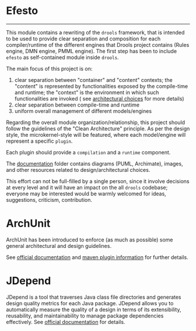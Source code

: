 # Efesto
-------------------------

This module contains a rewriting of the `drools` framework, that is intended to be used to provide clear separation and composition for each compiler/runtime of the different engines that Drools project contains (Rules engine, DMN engine, PMML engine).
The first step has been to include `efesto` as self-contained module inside `drools`.


The main focus of this project is on:

1. clear separation between "container" and "content" contexts; the "content" is represented by functionalities exposed
   by the compile-time and runtime; the "context" is the environment in which such functionalities are invoked (
   see [architectural choices](https://docs.google.com/document/d/1n9rKcMh0qnP7R4DUb3xqanFZcN0q7SL8aBRoAdQDSH0) for more
   details)
2. clear separation between compile-time and runtime
3. uniform overall management of different models/engines

Regarding the overall module organization/relationship, this project should follow the guidelines of the "Clean
Architecture" principle.
As per the design style, the microkernel-style will be featured, where each model/engine will represent a
specific `plugin`.

Each plugin should provide a `compilation` and a `runtime` component.

The [documentation](./documentation) folder contains diagrams (PUML, Archimate), images, and other resources related to
design/architectural choices.

This effort can not be full-filled by a single person, since it involve decisions at every level and it will have an
impact on the all `drools` codebase; everyone may be interested would be warmly welcomed for ideas, suggestions,
criticism, contribution.


ArchUnit
========
ArchUnit has been introduced to enforce (as much as possible) some general architectural and design guidelines.

See [official documentation](https://www.archunit.org/userguide/html/000_Index.html) and [maven plugin information](https://github.com/societe-generale/arch-unit-maven-plugin) for further details.

JDepend
=======
JDepend is a tool that traverses Java class file directories and generates design quality metrics for each Java package. JDepend allows you to automatically measure the quality of a design in terms of its extensibility, reusability, and maintainability to manage package dependencies effectively.
See [official documentation](http://clarkware.com/software/JDepend.html">http://clarkware.com/software/JDepend.html)
for details.







